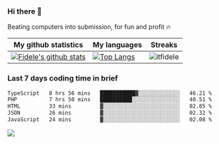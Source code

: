 ### Hi there 👋
<p>Beating computers into submission, for fun and profit 🔥</p>

|My github statistics|My languages|Streaks|
|-|-|-|
|[![Fidele's github stats](https://github-readme-stats.vercel.app/api?username=itfidele&count_private=true&show_icons=true&theme=dark&hide_title=true)](https://github.com/itfidele)|[![Top Langs](https://github-readme-stats.vercel.app/api/top-langs/?username=itfidele&show_icons=true&langs_count=8&theme=dark&layout=compact&hide_title=true)](https://github.com/itfidele)|![itfidele](https://github-readme-streak-stats.herokuapp.com/?user=itfidele&theme=dark)

### Last 7 days coding time in brief
<!--START_SECTION:waka-->

```txt
TypeScript   8 hrs 56 mins   ███████████▓░░░░░░░░░░░░░   46.21 %
PHP          7 hrs 50 mins   ██████████░░░░░░░░░░░░░░░   40.51 %
HTML         33 mins         ▓░░░░░░░░░░░░░░░░░░░░░░░░   02.85 %
JSON         26 mins         ▓░░░░░░░░░░░░░░░░░░░░░░░░   02.32 %
JavaScript   24 mins         ▓░░░░░░░░░░░░░░░░░░░░░░░░   02.08 %
```

<!--END_SECTION:waka-->

![](https://komarev.com/ghpvc/?username=itfidele)
